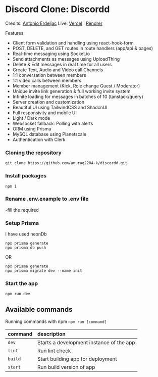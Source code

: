 # Discord Clone: Discordd

Credits: [Antonio Erdeljac](https://github.com/AntonioErdeljac)
Live: [Vercel](https://discordd-vert.vercel.app)
    : [Rendrer](https://discordd-9bc5.onrender.com)

Features:

- Client form validation and handling using react-hook-form
- POST, DELETE, and GET routes in route handlers (app/api & pages)
- Real-time messaging using Socket.io
- Send attachments as messages using UploadThing
- Delete & Edit messages in real time for all users
- Create Text, Audio and Video call Channels
- 1:1 conversation between members
- 1:1 video calls between members
- Member management (Kick, Role change Guest / Moderator)
- Unique invite link generation & full working invite system
- Infinite loading for messages in batches of 10 (tanstack/query)
- Server creation and customization
- Beautiful UI using TailwindCSS and ShadcnUI
- Full responsivity and mobile UI
- Light / Dark mode
- Websocket fallback: Polling with alerts
- ORM using Prisma
- MySQL database using Planetscale
- Authentication with Clerk


### Cloning the repository

```shell
git clone https://github.com/anurag2204-k/discordd.git
```

### Install packages

```shell
npm i
```

### Rename .env.example to  .env file
  -fill the required

### Setup Prisma

I have used neonDb

```shell
npx prisma generate
npx prisma db push
```
OR
```shell
npx prisma generate
npx prisma migrate dev --name init
```

### Start the app

```shell
npm run dev
```

## Available commands

Running commands with npm `npm run [command]`

| command | description                              |
| :------ | :--------------------------------------- |
| `dev`   | Starts a development instance of the app |
| `lint`  | Run lint check                           |
| `build` | Start building app for deployment        |
| `start` | Run build version of app                 |

